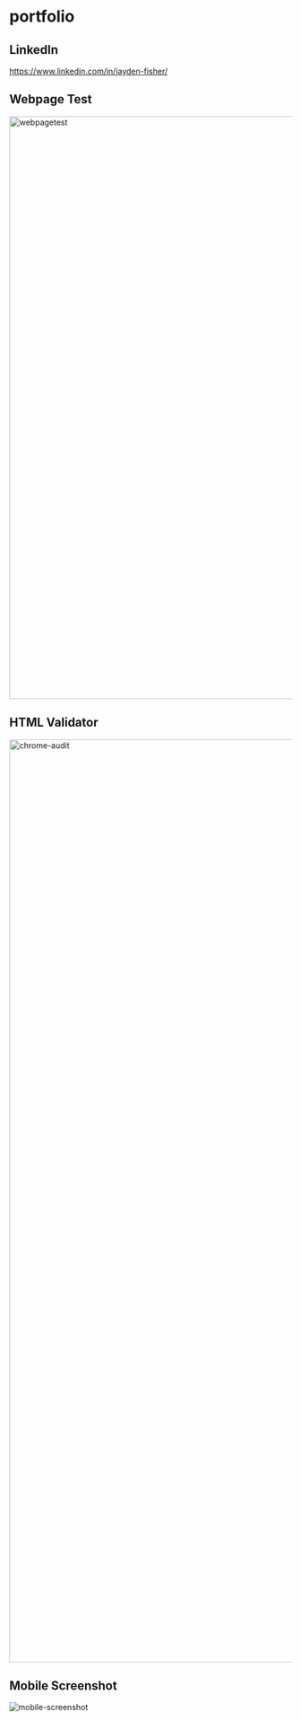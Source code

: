 # portfolio

## LinkedIn 
https://www.linkedin.com/in/jayden-fisher/

## Webpage Test
<img width="1038" alt="webpagetest" src="https://raw.githubusercontent.com/jfish1999/portfolio/master/img/webpage-speed.png">

## HTML Validator 
<img width="1644" alt="chrome-audit" src="https://raw.githubusercontent.com/jfish1999/portfolio/master/img/valid.png">

## Mobile Screenshot
![mobile-screenshot](https://raw.githubusercontent.com/jfish1999/portfolio/master/img/mobile.png)
